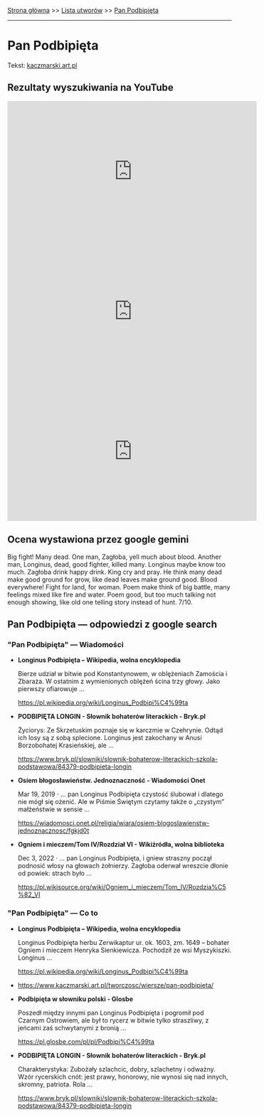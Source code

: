 [Strona główna](../index.md) >> [Lista utworów](../list.md) >> [Pan Podbipięta](400.md)

---

# Pan Podbipięta

Tekst: [kaczmarski.art.pl](https://www.kaczmarski.art.pl/tworczosc/wiersze/pan-podbipieta/)

## Rezultaty wyszukiwania na YouTube

<iframe width="560" height="315" src="https://www.youtube.com/embed/cYZ8cHAKYqo?si=IdontcarewhotheIRSsendsImnotpayingtaxes" title="YouTube video player" frameborder="0" allow="accelerometer; autoplay; clipboard-write; encrypted-media; gyroscope; picture-in-picture; web-share" referrerpolicy="strict-origin-when-cross-origin" allowfullscreen></iframe>

<iframe width="560" height="315" src="https://www.youtube.com/embed/-1t4Dz0vQjo?si=IdontcarewhotheIRSsendsImnotpayingtaxes" title="YouTube video player" frameborder="0" allow="accelerometer; autoplay; clipboard-write; encrypted-media; gyroscope; picture-in-picture; web-share" referrerpolicy="strict-origin-when-cross-origin" allowfullscreen></iframe>

<iframe width="560" height="315" src="https://www.youtube.com/embed/hYrq5fcnr00?si=IdontcarewhotheIRSsendsImnotpayingtaxes" title="YouTube video player" frameborder="0" allow="accelerometer; autoplay; clipboard-write; encrypted-media; gyroscope; picture-in-picture; web-share" referrerpolicy="strict-origin-when-cross-origin" allowfullscreen></iframe>

## Ocena wystawiona przez google gemini

Big fight! Many dead. One man, Zagłoba, yell much about blood. Another man, Longinus, dead, good fighter, killed many. Longinus maybe know too much. Zagłoba drink happy drink. King cry and pray. He think many dead make good ground for grow, like dead leaves make ground good. Blood everywhere! Fight for land, for woman. Poem make think of big battle, many feelings mixed like fire and water. Poem good, but too much talking not enough showing, like old one telling story instead of hunt. 7/10.


## Pan Podbipięta — odpowiedzi z google search

### "Pan Podbipięta" — Wiadomości

- **Longinus Podbipięta – Wikipedia, wolna encyklopedia**

    Bierze udział w bitwie pod Konstantynowem, w oblężeniach Zamościa i Zbaraża. W ostatnim z wymienionych oblężeń ścina trzy głowy. Jako pierwszy ofiarowuje ... 

   <https://pl.wikipedia.org/wiki/Longinus_Podbipi%C4%99ta>
- **PODBIPIĘTA LONGIN - Słownik bohaterów literackich - Bryk.pl**

    Życiorys: Ze Skrzetuskim poznaje się w karczmie w Czehrynie. Odtąd ich losy są z sobą splecione. Longinus jest zakochany w Anusi Borzobohatej Krasieńskiej, ale ... 

   <https://www.bryk.pl/slowniki/slownik-bohaterow-literackich-szkola-podstawowa/84379-podbipieta-longin>
- **Osiem błogosławieństw. Jednoznaczność - Wiadomości Onet**

    Mar 19, 2019  ·  ... pan Longinus Podbipięta czystość ślubował i dlatego nie mógł się ożenić. Ale w Piśmie Świętym czytamy także o „czystym” małżeństwie w sensie ... 

   <https://wiadomosci.onet.pl/religia/wiara/osiem-blogoslawienstw-jednoznacznosc/fgkjd0t>
- **Ogniem i mieczem/Tom IV/Rozdział VI - Wikiźródła, wolna biblioteka**

    Dec 3, 2022  ·  ... pan Longinus Podbipięta, i gniew straszny począł podnosić włosy na głowach żołnierzy. Zagłoba oderwał wreszcie dłonie od powiek: strach było ... 

   <https://pl.wikisource.org/wiki/Ogniem_i_mieczem/Tom_IV/Rozdzia%C5%82_VI>

### "Pan Podbipięta" — Co to

- **Longinus Podbipięta – Wikipedia, wolna encyklopedia**

    Longinus Podbipięta herbu Zerwikaptur ur. ok. 1603, zm. 1649 – bohater Ogniem i mieczem Henryka Sienkiewicza. Pochodził ze wsi Myszykiszki. Longinus ... 

   <https://pl.wikipedia.org/wiki/Longinus_Podbipi%C4%99ta>
- <https://www.kaczmarski.art.pl/tworczosc/wiersze/pan-podbipieta/>
- **Podbipięta w słowniku polski - Glosbe**

    Poszedł między innymi pan Longinus Podbipięta i pogromił pod Czarnym Ostrowiem, ale był to rycerz w bitwie tylko straszliwy, z jeńcami zaś schwytanymi z bronią ... 

   <https://pl.glosbe.com/pl/pl/Podbipi%C4%99ta>
- **PODBIPIĘTA LONGIN - Słownik bohaterów literackich - Bryk.pl**

    Charakterystyka: Zubożały szlachcic, dobry, szlachetny i odważny. Wzór rycerskich cnót: jest prawy, honorowy, nie wynosi się nad innych, skromny, patriota. Rola ... 

   <https://www.bryk.pl/slowniki/slownik-bohaterow-literackich-szkola-podstawowa/84379-podbipieta-longin>

